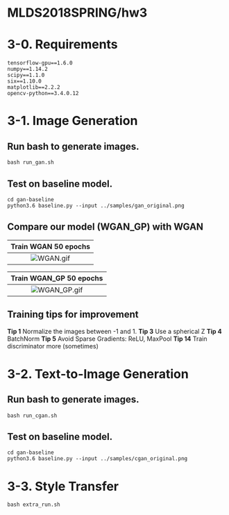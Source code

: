 # MLDS2018SPRING/hw3

# 3-0. Requirements
```
tensorflow-gpu==1.6.0
numpy==1.14.2
scipy==1.1.0
six==1.10.0
matplotlib==2.2.2
opencv-python==3.4.0.12
```

# 3-1. Image Generation
## Run bash to generate images.
```
bash run_gan.sh
```
## Test on baseline model.
```
cd gan-baseline
python3.6 baseline.py --input ../samples/gan_original.png
```
## Compare our model (WGAN_GP) with WGAN

|Train WGAN 50 epochs|
|:------------------:|
|![WGAN.gif](https://github.com/JasonYao81000/MLDS2018SPRING/blob/master/hw3/hw3_1/results/WGAN_Anime_64_62/WGAN.gif)|

|Train WGAN_GP 50 epochs|
|:------------------:|
|![WGAN_GP.gif](https://github.com/JasonYao81000/MLDS2018SPRING/blob/master/hw3/hw3_1/results/WGAN_GP_Anime_64_62/WGAN_GP.gif)|

## Training tips for improvement
  **Tip 1** Normalize the images between -1 and 1.
  **Tip 3** Use a spherical Z
  **Tip 4** BatchNorm
  **Tip 5** Avoid Sparse Gradients: ReLU, MaxPool
  **Tip 14** Train discriminator more (sometimes)

# 3-2. Text-to-Image Generation
## Run bash to generate images.
```
bash run_cgan.sh
```
## Test on baseline model.
```
cd gan-baseline
python3.6 baseline.py --input ../samples/cgan_original.png
```

# 3-3. Style Transfer
```
bash extra_run.sh
```
